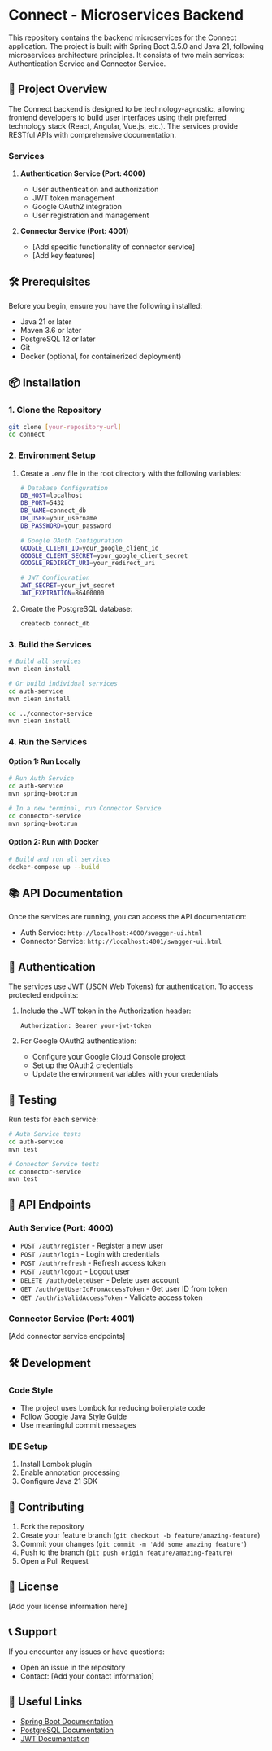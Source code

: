 # Connect - Microservices Backend

This repository contains the backend microservices for the Connect application. The project is built with Spring Boot 3.5.0 and Java 21, following microservices architecture principles. It consists of two main services: Authentication Service and Connector Service.

## 🚀 Project Overview

The Connect backend is designed to be technology-agnostic, allowing frontend developers to build user interfaces using their preferred technology stack (React, Angular, Vue.js, etc.). The services provide RESTful APIs with comprehensive documentation.

### Services

1. **Authentication Service (Port: 4000)**
   - User authentication and authorization
   - JWT token management
   - Google OAuth2 integration
   - User registration and management

2. **Connector Service (Port: 4001)**
   - [Add specific functionality of connector service]
   - [Add key features]

## 🛠️ Prerequisites

Before you begin, ensure you have the following installed:
- Java 21 or later
- Maven 3.6 or later
- PostgreSQL 12 or later
- Git
- Docker (optional, for containerized deployment)

## 📦 Installation

### 1. Clone the Repository

```bash
git clone [your-repository-url]
cd connect
```

### 2. Environment Setup

1. Create a `.env` file in the root directory with the following variables:
   ```bash
   # Database Configuration
   DB_HOST=localhost
   DB_PORT=5432
   DB_NAME=connect_db
   DB_USER=your_username
   DB_PASSWORD=your_password

   # Google OAuth Configuration
   GOOGLE_CLIENT_ID=your_google_client_id
   GOOGLE_CLIENT_SECRET=your_google_client_secret
   GOOGLE_REDIRECT_URI=your_redirect_uri

   # JWT Configuration
   JWT_SECRET=your_jwt_secret
   JWT_EXPIRATION=86400000
   ```

2. Create the PostgreSQL database:
   ```bash
   createdb connect_db
   ```

### 3. Build the Services

```bash
# Build all services
mvn clean install

# Or build individual services
cd auth-service
mvn clean install

cd ../connector-service
mvn clean install
```

### 4. Run the Services

#### Option 1: Run Locally

```bash
# Run Auth Service
cd auth-service
mvn spring-boot:run

# In a new terminal, run Connector Service
cd connector-service
mvn spring-boot:run
```

#### Option 2: Run with Docker

```bash
# Build and run all services
docker-compose up --build
```

## 📚 API Documentation

Once the services are running, you can access the API documentation:

- Auth Service: `http://localhost:4000/swagger-ui.html`
- Connector Service: `http://localhost:4001/swagger-ui.html`

## 🔑 Authentication

The services use JWT (JSON Web Tokens) for authentication. To access protected endpoints:

1. Include the JWT token in the Authorization header:
   ```
   Authorization: Bearer your-jwt-token
   ```

2. For Google OAuth2 authentication:
   - Configure your Google Cloud Console project
   - Set up the OAuth2 credentials
   - Update the environment variables with your credentials

## 🧪 Testing

Run tests for each service:

```bash
# Auth Service tests
cd auth-service
mvn test

# Connector Service tests
cd connector-service
mvn test
```

## 🔄 API Endpoints

### Auth Service (Port: 4000)

- `POST /auth/register` - Register a new user
- `POST /auth/login` - Login with credentials
- `POST /auth/refresh` - Refresh access token
- `POST /auth/logout` - Logout user
- `DELETE /auth/deleteUser` - Delete user account
- `GET /auth/getUserIdFromAccessToken` - Get user ID from token
- `GET /auth/isValidAccessToken` - Validate access token

### Connector Service (Port: 4001)

[Add connector service endpoints]

## 🛠️ Development

### Code Style

- The project uses Lombok for reducing boilerplate code
- Follow Google Java Style Guide
- Use meaningful commit messages

### IDE Setup

1. Install Lombok plugin
2. Enable annotation processing
3. Configure Java 21 SDK

## 🤝 Contributing

1. Fork the repository
2. Create your feature branch (`git checkout -b feature/amazing-feature`)
3. Commit your changes (`git commit -m 'Add some amazing feature'`)
4. Push to the branch (`git push origin feature/amazing-feature`)
5. Open a Pull Request

## 📝 License

[Add your license information here]

## 📞 Support

If you encounter any issues or have questions:
- Open an issue in the repository
- Contact: [Add your contact information]

## 🔗 Useful Links

- [Spring Boot Documentation](https://spring.io/projects/spring-boot)
- [PostgreSQL Documentation](https://www.postgresql.org/docs/)
- [JWT Documentation](https://jwt.io/introduction) 